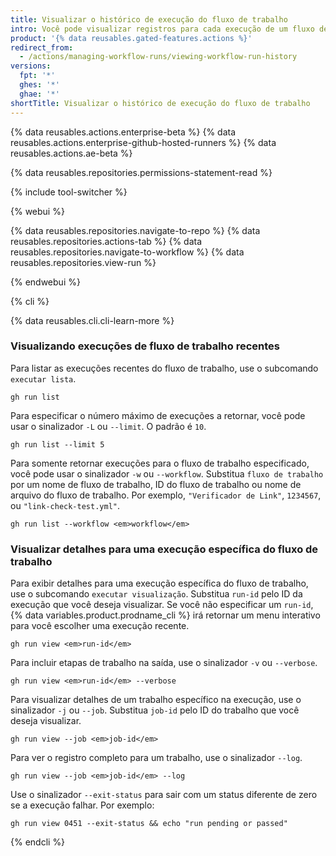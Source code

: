 ```yaml
---
title: Visualizar o histórico de execução do fluxo de trabalho
intro: Você pode visualizar registros para cada execução de um fluxo de trabalho. Os registros incluem a situação de cada trabalho e a etapa de um fluxo de trabalho.
product: '{% data reusables.gated-features.actions %}'
redirect_from:
  - /actions/managing-workflow-runs/viewing-workflow-run-history
versions:
  fpt: '*'
  ghes: '*'
  ghae: '*'
shortTitle: Visualizar o histórico de execução do fluxo de trabalho
---
```


{% data reusables.actions.enterprise-beta %}
{% data reusables.actions.enterprise-github-hosted-runners %}
{% data reusables.actions.ae-beta %}

{% data reusables.repositories.permissions-statement-read %}

{% include tool-switcher %}

{% webui %}

{% data reusables.repositories.navigate-to-repo %}
{% data reusables.repositories.actions-tab %}
{% data reusables.repositories.navigate-to-workflow %}
{% data reusables.repositories.view-run %}

{% endwebui %}

{% cli %}

{% data reusables.cli.cli-learn-more %}

### Visualizando execuções de fluxo de trabalho recentes

Para listar as execuções recentes do fluxo de trabalho, use o subcomando `executar lista`.

```shell
gh run list
```

Para especificar o número máximo de execuções a retornar, você pode usar o sinalizador `-L` ou `--limit`. O padrão é `10`.

```shell
gh run list --limit 5
```

Para somente retornar execuções para o fluxo de trabalho especificado, você pode usar o sinalizador `-w` ou `--workflow`.  Substitua `fluxo de trabalho` por um nome de fluxo de trabalho, ID do fluxo de trabalho ou nome de arquivo do fluxo de trabalho. Por exemplo, `"Verificador de Link"`, `1234567`, ou `"link-check-test.yml"`.

```shell
gh run list --workflow <em>workflow</em>
```

### Visualizar detalhes para uma execução específica do fluxo de trabalho

Para exibir detalhes para uma execução específica do fluxo de trabalho, use o subcomando `executar visualização`. Substitua `run-id` pelo ID da execução que você deseja visualizar. Se você não especificar um `run-id`, {% data variables.product.prodname_cli %} irá retornar um menu interativo para você escolher uma execução recente.

```shell
gh run view <em>run-id</em>
```

Para incluir etapas de trabalho na saída, use o sinalizador `-v` ou `--verbose`.

```shell
gh run view <em>run-id</em> --verbose
```

Para visualizar detalhes de um trabalho específico na execução, use o sinalizador `-j` ou `--job`.  Substitua `job-id` pelo ID do trabalho que você deseja visualizar.

```shell
gh run view --job <em>job-id</em>
```

Para ver o registro completo para um trabalho, use o sinalizador `--log`.

```shell
gh run view --job <em>job-id</em> --log
```

Use o sinalizador `--exit-status` para sair com um status diferente de zero se a execução falhar. Por exemplo:

```shell
gh run view 0451 --exit-status && echo "run pending or passed"
```

{% endcli %}

